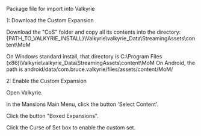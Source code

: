 Package file for import into Valkyrie

1: Download the Custom Expansion

Download the "CoS" folder and copy all its contents into the directory:{PATH_TO_VALKYRIE_INSTALL}\Valkyrie\valkyrie_Data\StreamingAssets\content\MoM

On Windows standard install, that directory is C:\Program Files (x86)\Valkyrie\valkyrie_Data\StreamingAssets\content\MoM
On Android, the path is android/data/com.bruce.valkyrie/files/assets/content/MoM/




2: Enable the Custom Expansion

Open Valkyrie.

In the Mansions Main Menu, click the button 'Select Content'.

Click the button "Boxed Expansions".

Click the Curse of Set box to enable the custom set.
